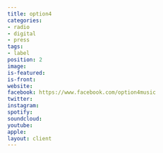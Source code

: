 ```yaml
---
title: option4
categories:
- radio
- digital
- press
tags:
- label
position: 2
image: 
is-featured: 
is-front: 
website: 
facebook: https://www.facebook.com/option4music
twitter: 
instagram: 
spotify: 
soundcloud: 
youtube: 
apple: 
layout: client
---
```


